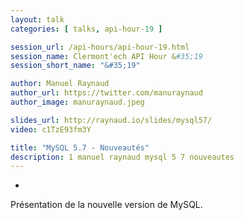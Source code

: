 ```yaml
---
layout: talk
categories: [ talks, api-hour-19 ]

session_url: /api-hours/api-hour-19.html
session_name: Clermont'ech API Hour &#35;19
session_short_name: "&#35;19"

author: Manuel Raynaud
author_url: https://twitter.com/manuraynaud
author_image: manuraynaud.jpeg

slides_url: http://raynaud.io/slides/mysql57/
video: c1TzE93fm3Y

title: "MySQL 5.7 - Nouveautés"
description: 1 manuel raynaud mysql 5 7 nouveautes
---
```

-

Présentation de la nouvelle version de MySQL.
